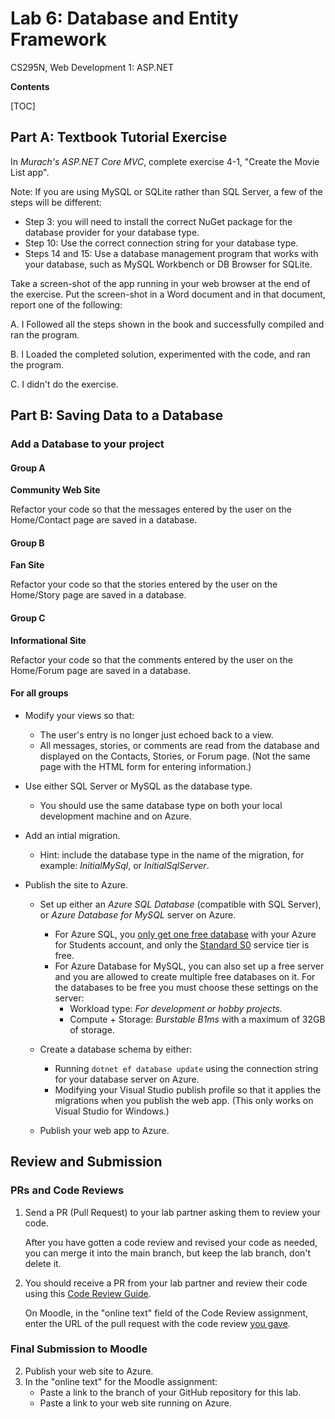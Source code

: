 <h1>Lab 6: Database and Entity Framework</h1>

 CS295N, Web Development 1: ASP.NET

**Contents**

[TOC]

## Part A: Textbook Tutorial Exercise

In *Murach's ASP.NET Core MVC*, complete exercise 4-1, "Create the Movie List app". 

Note: If you are using MySQL or SQLite rather than SQL Server, a few of the steps will be different:

- Step 3: you will need to install the correct NuGet package for the database provider for your database type.
- Step 10: Use the correct connection string for your database type.
- Steps 14 and 15: Use a database management program that works with your database, such as  MySQL Workbench or DB Browser for SQLite.

Take a screen-shot of the app running in your web browser at the end of the exercise. Put the screen-shot in a Word document and in that document, report one of the following:

A. I Followed all the steps shown in the book and successfully compiled and ran the program.

B. I Loaded the completed solution, experimented with the code, and ran the program.

C. I didn't do the exercise.



## Part B: Saving Data to a Database

### Add a Database to your project

#### Group A

**Community Web Site**

Refactor your code so that the messages entered by the user on the Home/Contact page are saved in a database.

#### Group B

**Fan Site**

Refactor your code so that the stories entered by the user on the Home/Story page are saved in a database.

#### Group C

**Informational Site**

Refactor your code so that the comments entered by the user on the Home/Forum page are saved in a database.



#### For all groups

- Modify your views so that:
  - The user's entry is no longer just echoed back to a view.
  -  All messages, stories, or comments are read from the database and displayed on the Contacts, Stories, or Forum page. (Not the same page with the HTML form for entering information.)
- Use either SQL Server or MySQL as the database type.
  - You should use the same database type on both your local development machine and on Azure.

- Add an intial migration.
  - Hint: include the database type in the name of the migration, for example: *InitialMySql*, or *InitialSqlServer*.

- Publish the site to Azure.
  - Set up either an  *Azure SQL Database* (compatible with SQL Server), or *Azure Database for MySQL* server on Azure.
    - For Azure SQL, you <u>only get one free database</u> with your Azure for Students account, and only the <u>Standard S0</u> service tier is free.
    - For Azure Database for MySQL, you can also set up a free server and you are allowed to create multiple free databases on it. For the databases to be free you must choose these settings on the server:
      - Workload type: *For development or hobby projects.*
      - Compute + Storage:  *Burstable B1ms* with a maximum of 32GB of storage.
    
  - Create a database schema by either:
    - Running `dotnet ef database update` using the connection string for your database server on Azure.
    - Modifying your Visual Studio publish profile so that it applies the migrations when you publish the web app. (This only works on Visual Studio for Windows.)
  - Publish your web app to Azure.




## Review and Submission

### PRs and Code Reviews

1. Send a PR (Pull Request) to your lab partner asking them to review your code. 

   After you have gotten a code review and revised your code as needed, you can merge it into the main branch, but keep the lab branch, don't delete it.

2. You should receive a PR from your lab partner and review their code using this [Code Review Guide](../CodeReviewGuide.html).

   On Moodle, in the "online text" field of the Code Review assignment, enter the URL of the pull request with the code review <u>you gave</u>.

### Final Submission to Moodle

2.  Publish your web site to Azure.
3.  In the "online text" for the Moodle assignment:
    - Paste a link to the branch of your GitHub repository for this lab.
    - Paste a link to your web site running on Azure.